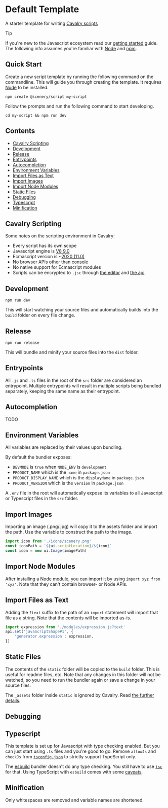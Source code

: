 # Default Template

A starter template for writing [Cavalry scripts](https://docs.cavalry.scenegroup.co/tech-info/scripting/getting-started/)

> [!TIP]
> If you're new to the Javascript ecosystem read our [getting started](./GETTING-STARTED.md) guide. The following info assumes you're familiar with [Node](https://nodejs.org/) and [npm](https://www.npmjs.com/).

## Quick Start

Create a new script template by running the following command on the commandline. This will guide you through creating the template. It requires [Node](https://nodejs.org/) to be installed.

```
npm create @scenery/script my-script
```

Follow the prompts and run the following command to start developing.

```
cd my-script && npm run dev
```

## Contents

-   [Cavalry Scripting](#cavalry-scripting)
-   [Development](#development)
-   [Release](#release)
-   [Entrypoints](#entrypoints)
-   [Autocompletion](#autocompletion)
-   [Environment Variables](#environment-variables)
-   [Import Files as Text](#import-files-as-text)
-   [Import Images](#import-images)
-   [Import Node Modules](#import-node-modules)
-   [Static Files](#static-files)
-   [Debugging](#debugging)
-   [Typescript](#typescript)
-   [Minification](#minification)

## Cavalry Scripting

Some notes on the scripting environment in Cavalry:

-   Every script has its own scope
-   Javascript engine is [V8 9.0](https://v8.dev/blog/v8-release-90)
-   Ecmascript version is ~[2020 (11.0)](https://262.ecma-international.org/11.0/)
-   No browser APIs other than [console](https://github.com/klustre/cavalry-types/types/browser.d.ts)
-   No native support for Ecmascript modules
-   Scripts can be encrypted to `.jsc` through [the editor](https://docs.cavalry.scenegroup.co/tech-info/scripting/script-uis/#introduction) and [the api](https://docs.cavalry.scenegroup.co/tech-info/scripting/api-module/#encrypttexttoencryptstring--string)

## Development

```
npm run dev
```

This will start watching your source files and automatically builds into the `build` folder on every file change.

## Release

```
npm run release
```

This will bundle and minify your source files into the `dist` folder.

## Entrypoints

All `.js` and `.ts` files in the root of the `src` folder are considered an entrypoint. Multiple entrypoints will result in multiple scripts being bundled separately, keeping the same name as their entrypoint.

## Autocompletion

TODO

## Environment Variables

All variables are replaced by their values upon bundling.

By default the bundler exposes:

-   `DEVMODE` is `true` when `NODE_ENV` is `development`
-   `PRODUCT_NAME` which is the `name` in `package.json`
-   `PRODUCT_DISPLAY_NAME` which is the `displayName` in `package.json`
-   `PRODUCT_VERSION` which is the `version` in `package.json`

A `.env` file in the root will automatically expose its variables to all Javascript or Typescript files in the `src` folder.

## Import Images

Importing an image (.png/.jpg) will copy it to the assets folder and import the path. Use the variable to construct the path to the image.

```js
import icon from './icons/scenery.png'
const iconPath = `${ui.scriptLocation}/${icon}`
const icon = new ui.Image(imagePath)
```

## Import Node Modules

After installing a [Node module](https://www.npmjs.com/), you can import it by using `import xyz from 'xyz'`. Note that they can't contain browser- or Node APIs.

## Import Files as Text

Adding the `?text` suffix to the path of an `import` statement will import that file as a string. Note that the contents will be imported as-is.

```js
import expression from './modules/expression.js?text'
api.set('javaScriptShape#1', {
	'generator.expression': expression,
})
```

<!-- ## Import Images as `base64`

Any `jpg` and `png` images are imported as `base64` strings. You can easily add support for other filetypes by adding them to the `loader` list in [`/bin/build.js`](/bin/build.js#L39-L42). -->

## Static Files

The contents of the `static` folder will be copied to the `build` folder. This is useful for readme files, etc. Note that any changes in this folder will not be watched, so you need to run the bundler again or save a change in your source files.

The `_assets` folder inside `static` is ignored by Cavalry. Read [the further details](/static/_assets/).

## Debugging

<!-- TODO: Note about `console` APIs -->

## Typescript

This template is set up for Javascript with type checking enabled. But you can just start using `.ts` files and you're good to go. Remove `allowJs` and `checkJs` from [`tsconfig.json`](./tsconfig.json) to strictly support TypeScript only.

The [esbuild](https://github.com/evanw/esbuild) bundler doesn't do any type checking. You still have to use [`tsc`](https://www.typescriptlang.org/docs/handbook/compiler-options.html) for that. Using TypeScript with `esbuild` comes with some [caveats](https://esbuild.github.io/content-types/#typescript-caveats).

## Minification

Only whitespaces are removed and variable names are shortened.
